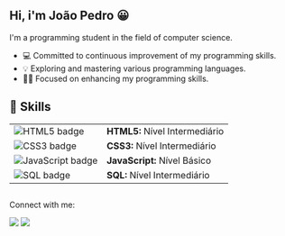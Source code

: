 ## Hi, i'm João Pedro 😀


  I'm a programming student in the field of computer science.

- 💻 Committed to continuous improvement of my programming skills.
- 💡 Exploring and mastering various programming languages.
- 👨‍💻 Focused on enhancing my programming skills.

##

## 🚀 Skills


  
<table>
  <tr>
    <td><img src="https://img.shields.io/badge/HTML5-E34F26?style=flat-square&logo=html5&logoColor=white" alt="HTML5 badge" /></td>
    <td><b>HTML5:</b> Nível Intermediário</td>
  </tr>
  <tr>
    <td><img src="https://img.shields.io/badge/CSS3-1572B6?style=flat-square&logo=css3&logoColor=white" alt="CSS3 badge" /></td>
    <td><b>CSS3:</b> Nível Intermediário</td>
  </tr>
  <tr>
    <td><img src="https://img.shields.io/badge/JavaScript-323330?style=flat-square&logo=javascript&logoColor=F7DF1E" alt="JavaScript badge" /></td>
    <td><b>JavaScript:</b> Nível Básico</td>
  </tr>
 <tr>
    <td><img src="https://img.shields.io/badge/SQL-4479A1?style=flat-square&logo=sql&logoColor=white" alt="SQL badge" /></td>
    <td><b>SQL:</b> Nível Intermediário</td>
  </tr>
</table>






##
  
 Connect with me:

<div>
  <a href="https://www.instagram.com/jpestevao_/" target="_blank"><img src="https://img.shields.io/badge/-Instagram-%23E4405F?style=for-the-badge&logo=instagram&logoColor=white" target="_blank"></a>
  <a href="https://www.linkedin.com/in/joaopedrobr/" target="_blank"><img src="https://img.shields.io/badge/-LinkedIn-%230077B5?style=for-the-badge&logo=linkedin&logoColor=white" target="_blank"></a> 
</div>

